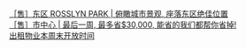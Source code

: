   
[［售］东区 ROSSLYN PARK | 俯瞰城市景观, 座落东区绝佳位置](http://www.dianyue.me/archives/865/x9f07360j2vgx9i4/)  
[［售］市中心 | 最后一周, 最多省$30,000, 能省的我们都帮你省掉!](http://www.dianyue.me/archives/865/lh9f748ddovnb9ud/)  
[出租物业本周末开放时间](http://www.dianyue.me/archives/863/rd1anki162od3h7i/)